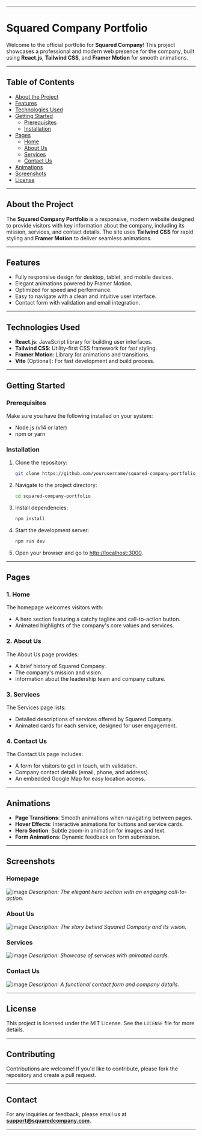 
---

# **Squared Company Portfolio**

Welcome to the official portfolio for **Squared Company**! This project showcases a professional and modern web presence for the company, built using **React.js**, **Tailwind CSS**, and **Framer Motion** for smooth animations.

---

## **Table of Contents**
- [About the Project](#about-the-project)
- [Features](#features)
- [Technologies Used](#technologies-used)
- [Getting Started](#getting-started)
  - [Prerequisites](#prerequisites)
  - [Installation](#installation)
- [Pages](#pages)
  - [Home](#home)
  - [About Us](#about-us)
  - [Services](#services)
  - [Contact Us](#contact-us)
- [Animations](#animations)
- [Screenshots](#screenshots)
- [License](#license)

---

## **About the Project**
The **Squared Company Portfolio** is a responsive, modern website designed to provide visitors with key information about the company, including its mission, services, and contact details. The site uses **Tailwind CSS** for rapid styling and **Framer Motion** to deliver seamless animations.

---

## **Features**
- Fully responsive design for desktop, tablet, and mobile devices.
- Elegant animations powered by Framer Motion.
- Optimized for speed and performance.
- Easy to navigate with a clean and intuitive user interface.
- Contact form with validation and email integration.

---

## **Technologies Used**
- **React.js**: JavaScript library for building user interfaces.
- **Tailwind CSS**: Utility-first CSS framework for fast styling.
- **Framer Motion**: Library for animations and transitions.
- **Vite** (Optional): For fast development and build process.

---

## **Getting Started**

### **Prerequisites**
Make sure you have the following installed on your system:
- Node.js (v14 or later)
- npm or yarn

### **Installation**
1. Clone the repository:
   ```bash
   git clone https://github.com/yourusername/squared-company-portfolio.git
   ```
2. Navigate to the project directory:
   ```bash
   cd squared-company-portfolio
   ```
3. Install dependencies:
   ```bash
   npm install
   ```
4. Start the development server:
   ```bash
   npm run dev
   ```
5. Open your browser and go to [http://localhost:3000](http://localhost:3000).

---

## **Pages**

### **1. Home**
The homepage welcomes visitors with:
- A hero section featuring a catchy tagline and call-to-action button.
- Animated highlights of the company's core values and services.

### **2. About Us**
The About Us page provides:
- A brief history of Squared Company.
- The company's mission and vision.
- Information about the leadership team and company culture.

### **3. Services**
The Services page lists:
- Detailed descriptions of services offered by Squared Company.
- Animated cards for each service, designed for user engagement.

### **4. Contact Us**
The Contact Us page includes:
- A form for visitors to get in touch, with validation.
- Company contact details (email, phone, and address).
- An embedded Google Map for easy location access.

---

## **Animations**
- **Page Transitions**: Smooth animations when navigating between pages.
- **Hover Effects**: Interactive animations for buttons and service cards.
- **Hero Section**: Subtle zoom-in animation for images and text.
- **Form Animations**: Dynamic feedback on form submission.

---

## **Screenshots**
### Homepage
 ![image](https://github.com/user-attachments/assets/86ea1c06-5802-450d-9958-a99b3341256d)
_Description: The elegant hero section with an engaging call-to-action._

### About Us
![image](https://github.com/user-attachments/assets/3d4157fa-403b-497b-a49b-f1437f7bd5ed) 
_Description: The story behind Squared Company and its vision._

### Services
![image](https://github.com/user-attachments/assets/d01bc064-e894-4085-8b9d-a7bc1ed465dc)
_Description: Showcase of services with animated cards._

### Contact Us
![image](https://github.com/user-attachments/assets/8187b8ea-0eaf-4756-a496-338808249fbf)
_Description: A functional contact form and company details._

---

## **License**
This project is licensed under the MIT License. See the `LICENSE` file for more details.

---

## **Contributing**
Contributions are welcome! If you'd like to contribute, please fork the repository and create a pull request.

---

## **Contact**
For any inquiries or feedback, please email us at **support@squaredcompany.com**.

---


